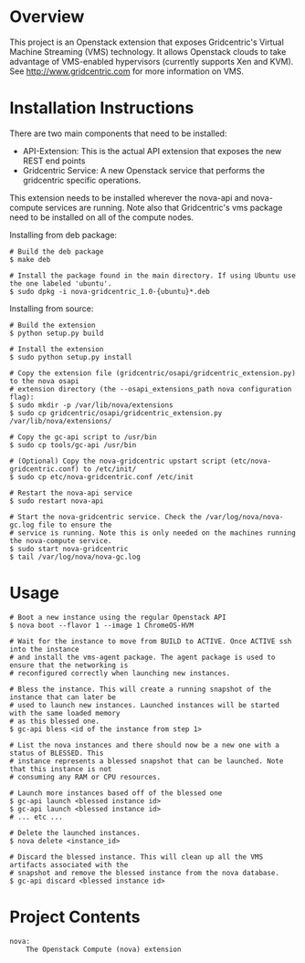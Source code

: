 Overview
========
This project is an Openstack extension that exposes Gridcentric's Virtual Machine Streaming 
(VMS) technology. It allows Openstack clouds to take advantage of VMS-enabled hypervisors (currently
supports Xen and KVM). See http://www.gridcentric.com for more information on VMS.


Installation Instructions
=========================
There are two main components that need to be installed:

* API-Extension: This is the actual API extension that exposes the new REST end points
* Gridcentric Service: A new Openstack service that performs the gridcentric specific operations.

This extension needs to be installed wherever the nova-api and nova-compute services are running.
Note also that Gridcentric's vms package need to be installed on all of the compute nodes.

Installing from deb package:

    # Build the deb package
    $ make deb
    
    # Install the package found in the main directory. If using Ubuntu use the one labeled 'ubuntu'.
    $ sudo dpkg -i nova-gridcentric_1.0-{ubuntu}*.deb

Installing from source:

    # Build the extension
    $ python setup.py build
    
    # Install the extension
    $ sudo python setup.py install
    
    # Copy the extension file (gridcentric/osapi/gridcentric_extension.py) to the nova osapi
    # extension directory (the --osapi_extensions_path nova configuration flag):
    $ sudo mkdir -p /var/lib/nova/extensions
    $ sudo cp gridcentric/osapi/gridcentric_extension.py /var/lib/nova/extensions/
    
    # Copy the gc-api script to /usr/bin
    $ sudo cp tools/gc-api /usr/bin
    
    # (Optional) Copy the nova-gridcentric upstart script (etc/nova-gridcentric.conf) to /etc/init/
    $ sudo cp etc/nova-gridcentric.conf /etc/init
    
    # Restart the nova-api service
    $ sudo restart nova-api
    
    # Start the nova-gridcentric service. Check the /var/log/nova/nova-gc.log file to ensure the
    # service is running. Note this is only needed on the machines running the nova-compute service.
    $ sudo start nova-gridcentric
    $ tail /var/log/nova/nova-gc.log


Usage
=====

    # Boot a new instance using the regular Openstack API
    $ nova boot --flavor 1 --image 1 ChromeOS-HVM
    
    # Wait for the instance to move from BUILD to ACTIVE. Once ACTIVE ssh into the instance
    # and install the vms-agent package. The agent package is used to ensure that the networking is
    # reconfigured correctly when launching new instances.
    
    # Bless the instance. This will create a running snapshot of the instance that can later be
    # used to launch new instances. Launched instances will be started with the same loaded memory
    # as this blessed one.
    $ gc-api bless <id of the instance from step 1>
    
    # List the nova instances and there should now be a new one with a status of BLESSED. This
    # instance represents a blessed snapshot that can be launched. Note that this instance is not
    # consuming any RAM or CPU resources.
    
    # Launch more instances based off of the blessed one
    $ gc-api launch <blessed instance id>
    $ gc-api launch <blessed instance id>
    # ... etc ...
    
    # Delete the launched instances.
    $ nova delete <instance_id>
    
    # Discard the blessed instance. This will clean up all the VMS artifacts associated with the
    # snapshot and remove the blessed instance from the nova database.
    $ gc-api discard <blessed instance id>

Project Contents
================

    nova:
        The Openstack Compute (nova) extension

